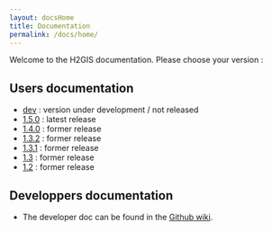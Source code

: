 ```yaml
---
layout: docsHome
title: Documentation
permalink: /docs/home/
---
```


Welcome to the H2GIS documentation. Please choose your version :

## Users documentation

* [dev] : version under development / not released
* [1.5.0] : latest release
* [1.4.0] : former release
* [1.3.2] : former release
* [1.3.1] : former release
* [1.3] : former release
* [1.2] : former release

## Developpers documentation

* The developer doc can be found in the [Github wiki].

[dev]: ../dev/home
[1.5.0]: ../1.5.0/home
[1.4.0]: ../1.4.0/home
[1.3.2]: ../1.3.2/home
[1.3.1]: ../1.3.1/home
[1.3]: ../1.3/home
[1.2]: ../1.2/home
[Github wiki]: https://github.com/orbisgis/h2gis/wiki
